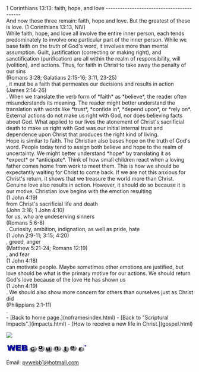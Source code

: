  <head> <title>(PVW) 1 Corinthians 13:13: faith, hope, and love</title> <meta content="IE=9" http-equiv="X-UA-Compatible"></meta> <link href="css/page_style.css" rel="stylesheet" type="text/css"></link> </head><body><div class="page_style"> 1 Corinthians 13:13: faith, hope, and love
------------------------------------------

<div class="p">And now these three remain: faith, hope and love. But the greatest of these is love. (1 Corinthians 13:13, NIV)

</div><div class="p">While faith, hope, and love all involve the entire inner person, each tends predominately to involve one particular part of the inner person. While we base faith on the truth of God's word, it involves more than mental assumption. Guilt, justification (correcting or making right), and sanctification (purification) are all within the realm of responsibility, will (volition), and actions. Thus, for faith in Christ to take away the penalty of our sins<div class="footnote">(Romans 3:28; Galatians 2:15-16; 3:11, 23-25)</div>, it must be a faith that permeates our decisions and results in action<div class="footnote">(James 2:14-26)</div>. When we translate the verb form of *faith* as *believe*, the reader often misunderstands its meaning. The reader might better understand the translation with words like *trust*, *confide in*, *depend upon*, or *rely on*. External actions do not make us right with God, nor does believing facts about God. What applied to our lives the atonement of Christ's sacrificial death to make us right with God was our initial internal trust and dependence upon Christ that produces the right kind of living.</div>Hope is similar to faith. The Christian also bases hope on the truth of God's word. People today tend to assign both believe and hope to the realm of uncertainty. We might better understand *hope* by translating it as *expect* or *anticipate*. Think of how small children react when a loving father comes home from work to meet them. This is how we should be expectantly waiting for Christ to come back. If we are not this anxious for Christ's return, it shows that we treasure the world more than Christ.

<div class="p">Genuine love also results in action. However, it should do so because it is our motive. Christian love begins with the emotion resulting<div class="footnote">(1 John 4:19)</div> from Christ's sacrificial life and death<div class="footnote">(John 3:16; 1 John 4:10)</div> for us, who are undeserving sinners<div class="footnote">(Romans 5:6-8)</div>. Curiosity, ambition, indignation, as well as pride, hate<div class="footnote">(1 John 2:9-11; 3:15; 4:20)</div>, greed, anger<div class="footnote">(Matthew 5:21-24; Romans 12:19)</div>, and fear<div class="footnote">(1 John 4:18)</div> can motivate people. Maybe sometimes other emotions are justified, but love should be what is the primary motive for our actions. We should return God's love because of the love He has shown us<div class="footnote">(1 John 4:19)</div>. We should also show more concern for others than ourselves just as Christ did<div class="footnote">(Philippians 2:1-11)</div>.</div><div class="p" id="footnotes"></div><script src="js/footnotes.js" type="text/javascript"></script>  </div>- [Back to home page.](noframesindex.html)
- [Back to "Scriptural Impacts".](impacts.html)
- [How to receive a new life in Christ.](gospel.html)
 
![](http://counter.digits.com/wc/-d/4/pvwebb)

[![digits](images/wc-03.gif)](http://www.digits.com/)

Email: [pvwebb1@hotmail.com](mailto:pvwebb1@hotmail.com)

 